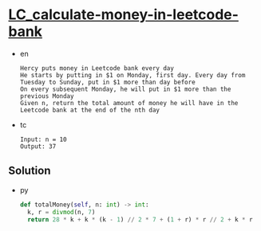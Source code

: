 # [LC_calculate-money-in-leetcode-bank](https://leetcode.com/problems/calculate-money-in-leetcode-bank)

* en

  ```en
  Hercy puts money in Leetcode bank every day
  He starts by putting in $1 on Monday, first day. Every day from Tuesday to Sunday, put in $1 more than day before
  On every subsequent Monday, he will put in $1 more than the previous Monday
  Given n, return the total amount of money he will have in the Leetcode bank at the end of the nth day
  ```

* tc

  ```tc
  Input: n = 10
  Output: 37
  ```

## Solution

* py

  ```py
  def totalMoney(self, n: int) -> int:
    k, r = divmod(n, 7)
    return 28 * k + k * (k - 1) // 2 * 7 + (1 + r) * r // 2 + k * r
  ```
